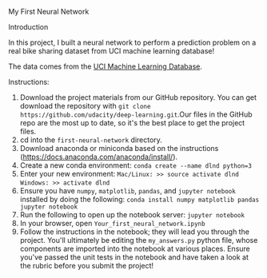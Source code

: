 My First Neural Network

Introduction

In this project, I built a neural network to perform a prediction problem on a real bike sharing dataset from UCI machine learning database!

The data comes from the [UCI Machine Learning Database](https://archive.ics.uci.edu/ml/datasets/Bike+Sharing+Dataset).

Instructions:

1. Download the project materials from our GitHub repository. You can get download the repository with 
```git clone https://github.com/udacity/deep-learning.git```.Our files in the GitHub repo are the most up to date, 
so it's the best place to get the project files.
2. cd into the ```first-neural-network``` directory.
3. Download anaconda or miniconda based on the instructions (https://docs.anaconda.com/anaconda/install/).
4. Create a new conda environment:
```conda create --name dlnd python=3```
5. Enter your new environment:
   ```Mac/Linux: >> source activate dlnd```
   ```Windows: >> activate dlnd```
6. Ensure you have ```numpy```, ```matplotlib```, ```pandas```, and ```jupyter notebook``` installed by doing the following:
   ```conda install numpy matplotlib pandas jupyter notebook```
7. Run the following to open up the notebook server:
   ```jupyter notebook```
8. In your browser, open ```Your_first_neural_network.ipynb```
9. Follow the instructions in the notebook; they will lead you through the project. You'll ultimately be editing the ```my_answers.py``` python file, whose components are imported into the notebook at various places.
Ensure you've passed the unit tests in the notebook and have taken a look at the rubric before you submit the project!
